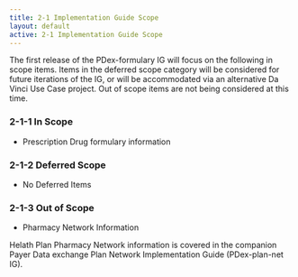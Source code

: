 ```yaml
---
title: 2-1 Implementation Guide Scope
layout: default
active: 2-1 Implementation Guide Scope
---
```


The first release of the PDex-formulary IG will focus on the following in scope items. Items in the deferred scope category will be considered for future iterations of the IG, or will be accommodated via an alternative Da Vinci Use Case project. Out of scope items are not being considered at this time.

### 2-1-1 In Scope

- Prescription Drug formulary information 

### 2-1-2 Deferred Scope

- No Deferred Items

### 2-1-3 Out of Scope

- Pharmacy Network Information

Helath Plan Pharmacy Network information is covered in the companion Payer Data exchange Plan Network Implementation Guide (PDex-plan-net IG).

